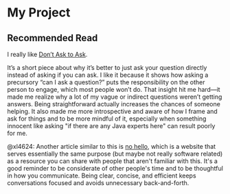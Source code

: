 # My Project

## Recommended Read

I really like [Don’t Ask to Ask](https://dontasktoask.com/).  

It’s a short piece about why it’s better to just ask your question directly instead of asking if you can ask. I like it because it shows how asking a precursory “can I ask a question?” puts the responsibility on the other person to engage, which most people won’t do. That insight hit me hard—it made me realize why a lot of my vague or indirect questions weren’t getting answers. Being straightforward actually increases the chances of someone helping. It also made me more introspective and aware of how I frame and ask for things and to be more mindful of it, especially when something innocent like asking "if there are any Java experts here" can result poorly for me.

@xl4624: Another article similar to this is [no hello](https://nohello.net/en/), which is a website that serves essentially the same purpose (but maybe not really software related) as a resource you can share with people that aren't familiar with this. It's a good reminder to be considerate of other people's time and to be thoughtful in how you communicate. Being clear, concise, and efficient keeps conversations focused and avoids unnecessary back-and-forth.

